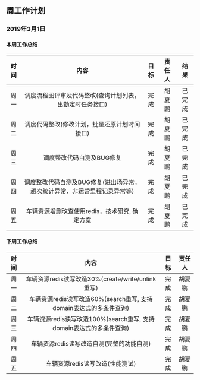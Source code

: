 ## 周工作计划

### 2019年3月1日

#### 本周工作总结

| 时间 |                             内容                             | 目标 | 责任人 |  结果  |
| :--: | :----------------------------------------------------------: | :--: | :----: | :----: |
| 周一 |   调度流程图评审及代码整改(查询计划列表，出勤定时任务接口)   | 完成 | 胡夏鹏 | 已完成 |
| 周二 |         调度代码整改(修改计划，批量还原计划时间接口)         | 完成 | 胡夏鹏 | 已完成 |
| 周三 |                  调度整改代码自测及BUG修复                   | 完成 | 胡夏鹏 | 已完成 |
| 周四 | 调度整改代码自测及BUG修复(进出场异常，趟次统计异常，非运营里程记录异常等) | 完成 | 胡夏鹏 | 已完成 |
| 周五 |        车辆资源增删改查使用redis，技术研究, 确定方案         | 完成 | 胡夏鹏 | 已完成 |

#### 下周工作总结

| 时间 |                             内容                             | 目标 | 责任人 |
| :--: | :----------------------------------------------------------: | :--: | :----: |
| 周一 |      车辆资源redis读写改造30%(create/write/unlink重写)       | 完成 | 胡夏鹏 |
| 周二 | 车辆资源redis读写改造60%(search重写, 支持domain表达式的多条件查询) | 完成 | 胡夏鹏 |
| 周三 | 车辆资源redis读写改造100%(search重写, 支持domain表达式的多条件查询) | 完成 | 胡夏鹏 |
| 周四 |          车辆资源redis读写改造自测(完整的功能自测)           | 完成 | 胡夏鹏 |
| 周五 |               车辆资源redis读写改造(性能测试)                | 完成 | 胡夏鹏 |

